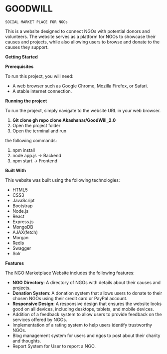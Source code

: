 # GOODWILL

`SOCIAL MARKET PLACE FOR NGOs`

This is a website designed to connect NGOs with potential donors and volunteers. The website serves as a platform for NGOs to showcase their causes and projects, while also allowing users to browse and donate to the causes they support.

**Getting Started**

**Prerequisites**

To run this project, you will need:

- A web browser such as Google Chrome, Mozilla Firefox, or Safari.
- A stable internet connection.

**Running the project**

To run the project, simply navigate to the website URL in your web browser.

1. **Git clone gh repo clone Akashsnar/GoodWill_2.0**
1. Open the project folder
2. Open the terminal and run 

the following commands:

1. npm install
2. node app.js -> Backend
3. npm start -> Frontend


**Built With**

This website was built using the following technologies:

- HTML5
- CSS3
- JavaScript
- Bootstrap
- Node.js
- React
- Express.js
- MongoDB
- AJAX(fetch)
- Morgan
- Redis
- Swagger
- Solr




**Features**

The NGO Marketplace Website includes the following features:

- **NGO Directory**: A directory of NGOs with details about their causes and projects.
- **Donation System**: A donation system that allows users to donate to their chosen NGOs using their credit card or PayPal account.
- **Responsive Design**: A responsive design that ensures the website looks good on all devices, including desktops, tablets, and mobile devices.
- Addition of a feedback system to allow users to provide feedback on the services offered by NGOs.
- Implementation of a rating system to help users identify trustworthy NGOs.
- Blog management system for users and ngos to post about their charity and thoughts.
- Report System for User to report a NGO.






